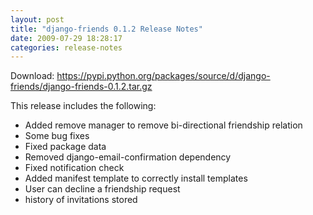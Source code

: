 ```yaml
---
layout: post
title: "django-friends 0.1.2 Release Notes"
date: 2009-07-29 18:28:17
categories: release-notes
---
```


Download: <https://pypi.python.org/packages/source/d/django-friends/django-friends-0.1.2.tar.gz>

This release includes the following:

* Added remove manager to remove bi-directional friendship relation
* Some bug fixes
* Fixed package data
* Removed django-email-confirmation dependency
* Fixed notification check
* Added manifest template to correctly install templates
* User can decline a friendship request
* history of invitations stored
